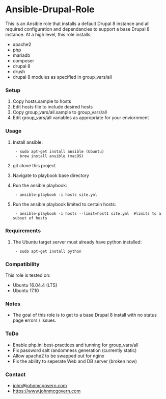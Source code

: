# Ansible-Drupal-Role

This is an Ansible role that installs a default Drupal 8 instance and all required configuration and dependancies to support a base Drupal 8 instance. At a high level, this role installs:

- apache2
- php
- mariadb
- composer
- drupal 8
- drush
- drupal 8 modules as specified in group_vars/all

### Setup

1. Copy hosts.sample to hosts
2. Edit hosts file to include desired hosts
3. Copy group_vars/all.sample to group_vars/all
4. Edit group_vars/all variables as appropriate for your enviornment

### Usage

1. Install ansible:
 
		- sudo apt-get install ansible (Ubuntu) 
		- brew install ansible (macOS)
		
2. git clone this project
3. Navigate to playbook base directory
4. Run the ansible playbook:

		- ansible-playbook -i hosts site.yml
	
5. Run the ansible playbook limited to certain hosts:

		- ansible-playbook -i hosts --limit=host1 site.yml  #limits to a subset of hosts

### Requirements

1. The Ubuntu target server must already have python installed:

		- sudo apt-get install python

### Compatibility

This role is tested on:

- Ubuntu 16.04.4 (LTS)
- Ubuntu 17.10

### Notes

- The goal of this role is to get to a base Drupal 8 install with no status page errors / issues.

### ToDo

- Enable php.ini best-practices and tunning for group_vars/all
- Fix password salt randomness generation (currently static)
- Allow apache2 to be swapped out for nginx
- Fix the ability to seperate Web and DB server (broken now)

### Contact

- john@johnmcgovern.com
- https://www.johnmcgovern.com
